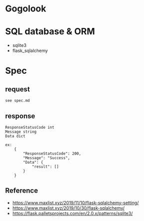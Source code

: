 # Gogolook

# SQL database & ORM 
* sqlite3
* flask_sqlalchemy

# Spec
## request
    see spec.md
## response
```
ResponseStatusCode int
Message string
Data dict

ex:
    {
        "ResponseStatusCode": 200,
        "Message": "Success",
        "Data": {
            "result": []
        }
    } 
```

## Reference
* https://www.maxlist.xyz/2019/11/10/flask-sqlalchemy-setting/
* https://www.maxlist.xyz/2019/10/30/flask-sqlalchemy/
* https://flask.palletsprojects.com/en/2.0.x/patterns/sqlite3/